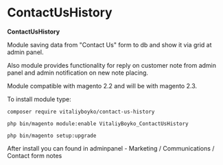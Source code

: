 # ContactUsHistory

**ContactUsHistory**

Module saving data from "Contact Us" form to db and show it via grid at admin panel.

Also module provides functionality for reply on customer note
from admin panel and admin notification on new note placing.

Module compatible with magento 2.2 and will be with magento 2.3.

To install module type:

  `composer require vitaliyboyko/contact-us-history`
  
  `php bin/magento module:enable VitaliyBoyko_ContactUsHistory`
  
  `php bin/magento setup:upgrade`

After install you can found in adminpanel - Marketing / Communications / Contact form notes